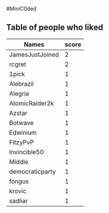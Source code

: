 #MiniC0ded
## Table of people who liked
Names | score
--- | ---
JamesJustJoined | 2
rcgret | 2
1pick | 1
Alebrazil | 1
Alegria | 1
AtomicRaider2k | 1
Azstar | 1
Botwave | 1
Edwinium | 1
FitzyPvP | 1
Invincible50 | 1
Middle | 1
democraticparty | 1
fongus | 1
krovic | 1
sadliar | 1
